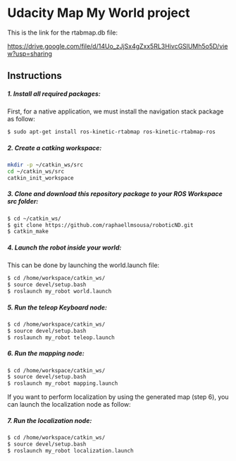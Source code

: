 # Udacity Map My World project

This is the link for the rtabmap.db file:

https://drive.google.com/file/d/14Uo_zJjSx4gZxx5RL3HivcGSlUMh5o5D/view?usp=sharing

## Instructions

##### 1. Install all required packages:

First, for a native application, we must install the navigation stack package as follow:

``` bash
$ sudo apt-get install ros-kinetic-rtabmap ros-kinetic-rtabmap-ros 
```

##### 2. Create a catking workspace:
```sh
mkdir -p ~/catkin_ws/src
cd ~/catkin_ws/src
catkin_init_workspace
```
##### 3. Clone and download this repository package to your ROS Workspace src folder:
```sh
$ cd ~/catkin_ws/
$ git clone https://github.com/raphaellmsousa/roboticND.git 
$ catkin_make

```
##### 4. Launch the robot inside your world:

This can be done by launching the world.launch file:

```sh
$ cd /home/workspace/catkin_ws/
$ source devel/setup.bash
$ roslaunch my_robot world.launch
```

##### 5. Run the teleop Keyboard node:

```sh
$ cd /home/workspace/catkin_ws/
$ source devel/setup.bash
$ roslaunch my_robot teleop.launch
```

##### 6. Run the mapping node:

```sh
$ cd /home/workspace/catkin_ws/
$ source devel/setup.bash
$ roslaunch my_robot mapping.launch
```

If you want to perform localization by using the generated map (step 6), you can launch the localization node as follow:

##### 7. Run the localization node:

```sh
$ cd /home/workspace/catkin_ws/
$ source devel/setup.bash
$ roslaunch my_robot localization.launch
```



